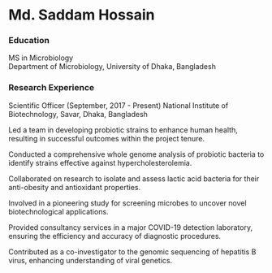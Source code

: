 # Md. Saddam Hossain
### Education
MS in Microbiology                                                             
Department of Microbiology,
University of Dhaka, Bangladesh
### Research Experience
Scientific Officer (September, 2017 - Present)
National Institute of Biotechnology, Savar, Dhaka, Bangladesh

  Led a team in developing probiotic strains to enhance human health, resulting in successful outcomes within the project tenure.
  
  Conducted a comprehensive whole genome analysis of probiotic bacteria to identify strains effective against hypercholesterolemia.
  
  Collaborated on research to isolate and assess lactic acid bacteria for their anti-obesity and antioxidant properties.
  
  Involved in a pioneering study for screening microbes to uncover novel biotechnological applications.
  
  Provided consultancy services in a major COVID-19 detection laboratory, ensuring the efficiency and accuracy of diagnostic procedures.
  
  Contributed as a co-investigator to the genomic sequencing of hepatitis B virus, enhancing understanding of viral genetics.

